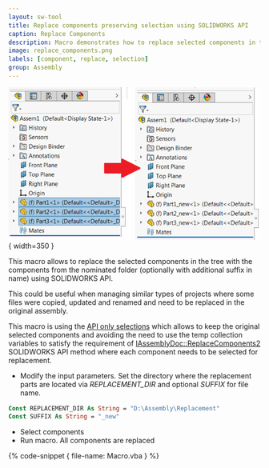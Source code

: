 ```yaml
---
layout: sw-tool
title: Replace components preserving selection using SOLIDWORKS API
caption: Replace Components
description: Macro demonstrates how to replace selected components in the batch preserving original selections using SOLIDWORKS API
image: replace_components.png
labels: [component, replace, selection]
group: Assembly
---
```

![Components replaced in the tree](replace_components.png){ width=350 }

This macro allows to replace the selected components in the tree with the components from the nominated folder (optionally with additional suffix in name) using SOLIDWORKS API.

This could be useful when managing similar types of projects where some files were copied, updated and renamed and need to be replaced in the original assembly.

This macro is using the [API only selections](solidworks-api/document/selection/api-only-selection/) which allows to keep the original selected components and avoiding the need to use the temp collection variables to satisfy the requirement of [IAssemblyDoc::ReplaceComponents2](http://help.solidworks.com/2017/english/api/sldworksapi/solidworks.interop.sldworks~solidworks.interop.sldworks.iassemblydoc~replacecomponents2.html) SOLIDWORKS API method where each component needs to be selected for replacement.

* Modify the input parameters. Set the directory where the replacement parts are located via *REPLACEMENT_DIR* and optional *SUFFIX* for file name.

~~~ vb
Const REPLACEMENT_DIR As String = "D:\Assembly\Replacement"
Const SUFFIX As String = "_new"
~~~

* Select components
* Run macro. All components are replaced

{% code-snippet { file-name: Macro.vba } %}
